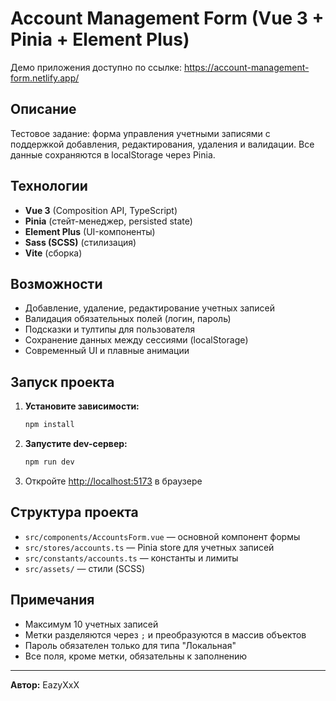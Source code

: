 # Account Management Form (Vue 3 + Pinia + Element Plus)

Демо приложения доступно по ссылке: https://account-management-form.netlify.app/

## Описание

Тестовое задание: форма управления учетными записями с поддержкой добавления, редактирования, удаления и валидации. Все данные сохраняются в localStorage через Pinia.

## Технологии
- **Vue 3** (Composition API, TypeScript)
- **Pinia** (стейт-менеджер, persisted state)
- **Element Plus** (UI-компоненты)
- **Sass (SCSS)** (стилизация)
- **Vite** (сборка)

## Возможности
- Добавление, удаление, редактирование учетных записей
- Валидация обязательных полей (логин, пароль)
- Подсказки и тултипы для пользователя
- Сохранение данных между сессиями (localStorage)
- Современный UI и плавные анимации

## Запуск проекта

1. **Установите зависимости:**
   ```bash
   npm install
   ```
2. **Запустите dev-сервер:**
   ```bash
   npm run dev
   ```
3. Откройте [http://localhost:5173](http://localhost:5173) в браузере

## Структура проекта
- `src/components/AccountsForm.vue` — основной компонент формы
- `src/stores/accounts.ts` — Pinia store для учетных записей
- `src/constants/accounts.ts` — константы и лимиты
- `src/assets/` — стили (SCSS)

## Примечания
- Максимум 10 учетных записей
- Метки разделяются через `;` и преобразуются в массив объектов
- Пароль обязателен только для типа "Локальная"
- Все поля, кроме метки, обязательны к заполнению

---

**Автор:** EazyXxX
